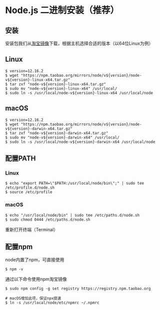 # Node.js 二进制安装（推荐）

## 安装
安装包我们从[淘宝镜像](https://npm.taobao.org/mirrors/node)下载，根据主机选择合适的版本（以64位Linux为例）

## Linux

```shell
$ version=12.16.2
$ wget "https://npm.taobao.org/mirrors/node/v${version}/node-v${version}-linux-x64.tar.gz"
$ tar zxf "node-v${version}-linux-x64.tar.gz"
$ sudo mv "node-v${version}-linux-x64" /usr/local/
$ sudo ln -s /usr/local/node-v${version}-linux-x64 /usr/local/node
```

## macOS

```shell
$ version=12.16.2
$ wget "https://npm.taobao.org/mirrors/node/v${version}/node-v${version}-darwin-x64.tar.gz"
$ tar zxf "node-v${version}-darwin-x64.tar.gz"
$ sudo mv "node-v${version}-darwin-x64" /usr/local/
$ sudo ln -s /usr/local/node-v${version}-darwin-x64 /usr/local/node
```

## 配置PATH

### Linux

```shell
$ echo "export PATH=\"$PATH:/usr/local/node/bin\";" | sudo tee /etc/profile.d/node.sh
$ source /etc/profile
```

### macOS

```shell
$ echo "/usr/local/node/bin" | sudo tee /etc/paths.d/node.sh
$ sudo chmod 0444 /etc/paths.d/node.sh
```

重新打开终端（Terminal）

## 配置npm

node内置了npm，可直接使用

```shell
$ npm -v
```

通过以下命令使用npm淘宝镜像

```shell
$ sudo npm config -g set registry https://registry.npm.taobao.org

# macOS增加此项，保证npx提速
$ ln -s /usr/local/node/etc/npmrc ~/.npmrc
```

